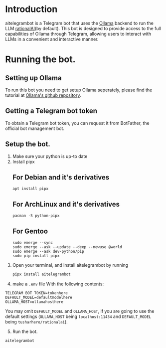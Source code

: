 # Introduction

aitelegrambot is a Telegram bot that uses the
[Ollama](http://ollama.com/) backend to run the LLM
[rationalAI](https://ollama.com/tusharhero/rationalai)(by
default). This bot is designed to provide access to the full
capabilities of Ollama through Telegram, allowing users to interact
with LLMs in a convenient and interactive manner.

# Running the bot.

## Setting up Ollama
To run this bot you need to get setup Ollama seperately, please find
the tutorial at [Ollama's github repository](https://github.com/ollama/ollama).

## Getting a Telegram bot token
To obtain a Telegram bot token, you can request it from BotFather, the
official bot management bot.

## Setup the bot.

1. Make sure your python is up-to date
2. Install pipx
   ## For Debian and it's derivatives
    ```
    apt install pipx
    ```
   ## For ArchLinux and it's derivatives
    ```
    pacman -S python-pipx
    ```
   ## For Gentoo
    ```
    sudo emerge --sync
    sudo emerge --ask --update --deep --newuse @world
    sudo emerge --ask dev-python/pip
    sudo pip install pipx
    ```
3. Open your terminal, and install aitelegrambot by running
   ```bash
   pipx install aitelegrambot
   ```
4. make a `.env` file With the following contents:

```env
TELEGRAM_BOT_TOKEN=tokenhere
DEFAULT_MODEL=defaultmodelhere
OLLAMA_HOST=ollamahosthere
```

You may omit `DEFAULT_MODEL` and `OLLAMA_HOST`, if you are going to
use the default settings (`OLLAMA_HOST` being `localhost:11434` and
`DEFAULT_MODEL` being `tusharhero/rationalai`).

5. Run the bot.

```bash
aitelegrambot
```
